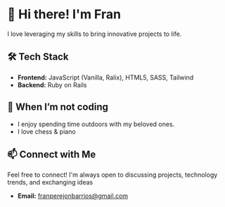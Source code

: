 # 👋 Hi there! I'm Fran
I love leveraging my skills to bring innovative projects to life.

## 🛠 Tech Stack
- **Frontend:** JavaScript (Vanilla, Ralix), HTML5, SASS, Tailwind
- **Backend:** Ruby on Rails

## 🐾 When I’m not coding
- I enjoy spending time outdoors with my beloved ones.
- I love chess & piano

## 📫 Connect with Me
Feel free to connect! I'm always open to discussing projects, technology trends, and exchanging ideas
- **Email:** franperejonbarrios@gmail.com

